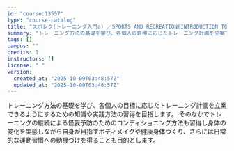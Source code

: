 ```yaml
---
id: "course:13557"
type: "course-catalog"
title: "スポレク(トレーニング入門a) ／SPORTS AND RECREATION(INTRODUCTION TO TRAINING (A))"
summary: "トレーニング方法の基礎を学び、各個人の目標に応じたトレーニング計画を立案できるようにするための知識や実践方法の習得を目指します。 そのなかでトレーニングの継続による怪我予防のためのコンディショニング方法も習得し身体の変化を実感しながら自身が…"
tags: []
campus: ""
credits: 1
instructors: []
license: " "
version:
  created_at: "2025-10-09T03:48:57Z"
  updated_at: "2025-10-09T03:48:57Z"
---
```


トレーニング方法の基礎を学び、各個人の目標に応じたトレーニング計画を立案できるようにするための知識や実践方法の習得を目指します。 そのなかでトレーニングの継続による怪我予防のためのコンディショニング方法も習得し身体の変化を実感しながら自身が目指すボディメイクや健康身体つくり、さらには日常的な運動習慣への動機づけを得ることも目的とします。
